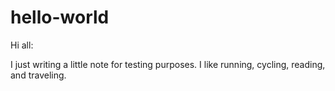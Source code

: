 # hello-world

Hi all:

I just writing a little note for testing purposes. I like running, cycling, reading, and traveling.
